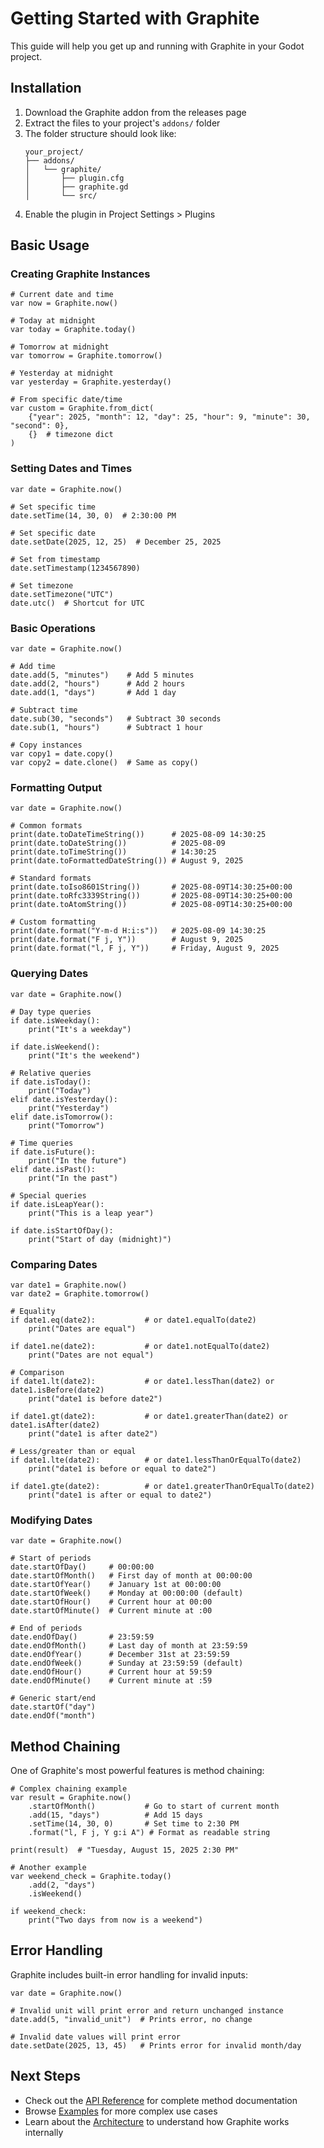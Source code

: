 # Getting Started with Graphite

This guide will help you get up and running with Graphite in your Godot project.

## Installation

1. Download the Graphite addon from the releases page
2. Extract the files to your project's `addons/` folder
3. The folder structure should look like:
   ```
   your_project/
   ├── addons/
   │   └── graphite/
   │       ├── plugin.cfg
   │       ├── graphite.gd
   │       └── src/
   ```
4. Enable the plugin in Project Settings > Plugins

## Basic Usage

### Creating Graphite Instances

```gdscript
# Current date and time
var now = Graphite.now()

# Today at midnight
var today = Graphite.today()

# Tomorrow at midnight
var tomorrow = Graphite.tomorrow()

# Yesterday at midnight
var yesterday = Graphite.yesterday()

# From specific date/time
var custom = Graphite.from_dict(
    {"year": 2025, "month": 12, "day": 25, "hour": 9, "minute": 30, "second": 0},
    {}  # timezone dict
)
```

### Setting Dates and Times

```gdscript
var date = Graphite.now()

# Set specific time
date.setTime(14, 30, 0)  # 2:30:00 PM

# Set specific date
date.setDate(2025, 12, 25)  # December 25, 2025

# Set from timestamp
date.setTimestamp(1234567890)

# Set timezone
date.setTimezone("UTC")
date.utc()  # Shortcut for UTC
```

### Basic Operations

```gdscript
var date = Graphite.now()

# Add time
date.add(5, "minutes")    # Add 5 minutes
date.add(2, "hours")      # Add 2 hours
date.add(1, "days")       # Add 1 day

# Subtract time
date.sub(30, "seconds")   # Subtract 30 seconds
date.sub(1, "hours")      # Subtract 1 hour

# Copy instances
var copy1 = date.copy()
var copy2 = date.clone()  # Same as copy()
```

### Formatting Output

```gdscript
var date = Graphite.now()

# Common formats
print(date.toDateTimeString())      # 2025-08-09 14:30:25
print(date.toDateString())          # 2025-08-09
print(date.toTimeString())          # 14:30:25
print(date.toFormattedDateString()) # August 9, 2025

# Standard formats
print(date.toIso8601String())       # 2025-08-09T14:30:25+00:00
print(date.toRfc3339String())       # 2025-08-09T14:30:25+00:00
print(date.toAtomString())          # 2025-08-09T14:30:25+00:00

# Custom formatting
print(date.format("Y-m-d H:i:s"))   # 2025-08-09 14:30:25
print(date.format("F j, Y"))        # August 9, 2025
print(date.format("l, F j, Y"))     # Friday, August 9, 2025
```

### Querying Dates

```gdscript
var date = Graphite.now()

# Day type queries
if date.isWeekday():
    print("It's a weekday")
    
if date.isWeekend():
    print("It's the weekend")

# Relative queries
if date.isToday():
    print("Today")
elif date.isYesterday():
    print("Yesterday")
elif date.isTomorrow():
    print("Tomorrow")

# Time queries
if date.isFuture():
    print("In the future")
elif date.isPast():
    print("In the past")

# Special queries
if date.isLeapYear():
    print("This is a leap year")
    
if date.isStartOfDay():
    print("Start of day (midnight)")
```

### Comparing Dates

```gdscript
var date1 = Graphite.now()
var date2 = Graphite.tomorrow()

# Equality
if date1.eq(date2):           # or date1.equalTo(date2)
    print("Dates are equal")

if date1.ne(date2):           # or date1.notEqualTo(date2)
    print("Dates are not equal")

# Comparison
if date1.lt(date2):           # or date1.lessThan(date2) or date1.isBefore(date2)
    print("date1 is before date2")

if date1.gt(date2):           # or date1.greaterThan(date2) or date1.isAfter(date2)
    print("date1 is after date2")

# Less/greater than or equal
if date1.lte(date2):          # or date1.lessThanOrEqualTo(date2)
    print("date1 is before or equal to date2")

if date1.gte(date2):          # or date1.greaterThanOrEqualTo(date2)
    print("date1 is after or equal to date2")
```

### Modifying Dates

```gdscript
var date = Graphite.now()

# Start of periods
date.startOfDay()     # 00:00:00
date.startOfMonth()   # First day of month at 00:00:00
date.startOfYear()    # January 1st at 00:00:00
date.startOfWeek()    # Monday at 00:00:00 (default)
date.startOfHour()    # Current hour at 00:00
date.startOfMinute()  # Current minute at :00

# End of periods
date.endOfDay()       # 23:59:59
date.endOfMonth()     # Last day of month at 23:59:59
date.endOfYear()      # December 31st at 23:59:59
date.endOfWeek()      # Sunday at 23:59:59 (default)
date.endOfHour()      # Current hour at 59:59
date.endOfMinute()    # Current minute at :59

# Generic start/end
date.startOf("day")
date.endOf("month")
```

## Method Chaining

One of Graphite's most powerful features is method chaining:

```gdscript
# Complex chaining example
var result = Graphite.now()
    .startOfMonth()           # Go to start of current month
    .add(15, "days")          # Add 15 days
    .setTime(14, 30, 0)       # Set time to 2:30 PM
    .format("l, F j, Y g:i A") # Format as readable string

print(result)  # "Tuesday, August 15, 2025 2:30 PM"

# Another example
var weekend_check = Graphite.today()
    .add(2, "days")
    .isWeekend()

if weekend_check:
    print("Two days from now is a weekend")
```

## Error Handling

Graphite includes built-in error handling for invalid inputs:

```gdscript
var date = Graphite.now()

# Invalid unit will print error and return unchanged instance
date.add(5, "invalid_unit")  # Prints error, no change

# Invalid date values will print error
date.setDate(2025, 13, 45)   # Prints error for invalid month/day
```

## Next Steps

- Check out the [API Reference](api-reference.md) for complete method documentation
- Browse [Examples](examples.md) for more complex use cases
- Learn about the [Architecture](architecture.md) to understand how Graphite works internally

